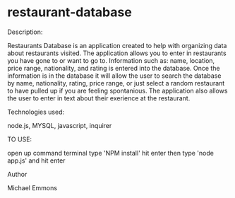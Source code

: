 # restaurant-database


Description:

Restaurants Database is an application created to help with organizing data about restaurants visited. The application allows you to enter in restaurants you have gone to or want to go to. Information such as: name, location, price range, nationality, and rating is entered into the database. Once the information is in the database it will allow the user to search the database by name, nationality, rating, price range, or just select a random restaurant to have pulled up if you are feeling spontanious. The application also allows the user to enter in text about their exerience at the restaurant.

Technologies used:

node.js, 
MYSQL, 
javascript, 
inquirer

TO USE:

open up command terminal type 'NPM install' hit enter
then type 'node app.js' and hit enter
 
 
Author

Michael Emmons

